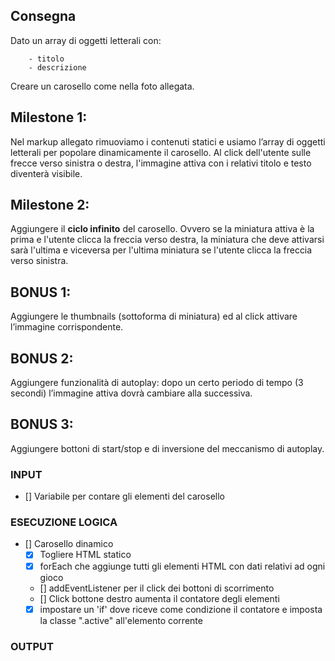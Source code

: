 ## Consegna
Dato un array di oggetti letterali con:
``` - url dell'immagine
    - titolo
    - descrizione
```
Creare un carosello come nella foto allegata.

## Milestone 1:
Nel markup allegato rimuoviamo i contenuti statici e usiamo l’array di oggetti letterali per popolare dinamicamente il carosello.
Al click dell'utente sulle frecce verso sinistra o destra, l'immagine attiva con i relativi titolo e testo diventerà visibile.

## Milestone 2:
Aggiungere il **ciclo infinito** del carosello. Ovvero se la miniatura attiva è la prima e l'utente clicca la freccia verso destra, la miniatura che deve attivarsi sarà l'ultima e viceversa per l'ultima miniatura se l'utente clicca la freccia verso sinistra.

## BONUS 1:
Aggiungere le thumbnails (sottoforma di miniatura) ed al click attivare l’immagine corrispondente.

## BONUS 2:
Aggiungere funzionalità di autoplay: dopo un certo periodo di tempo (3 secondi) l’immagine attiva dovrà cambiare alla successiva.

## BONUS 3:
Aggiungere bottoni di start/stop e di inversione del meccanismo di autoplay.

### INPUT

- [] Variabile per contare gli elementi del carosello

### ESECUZIONE LOGICA

- [] Carosello dinamico
    - [X] Togliere HTML statico
    - [X] forEach che aggiunge tutti gli elementi HTML con dati relativi ad ogni gioco
    - [] addEventListener per il click dei bottoni di scorrimento
    - [] Click bottone destro aumenta il contatore degli elementi 
    - [X] impostare un 'if' dove riceve come condizione il contatore e imposta la classe ".active" all'elemento corrente

### OUTPUT